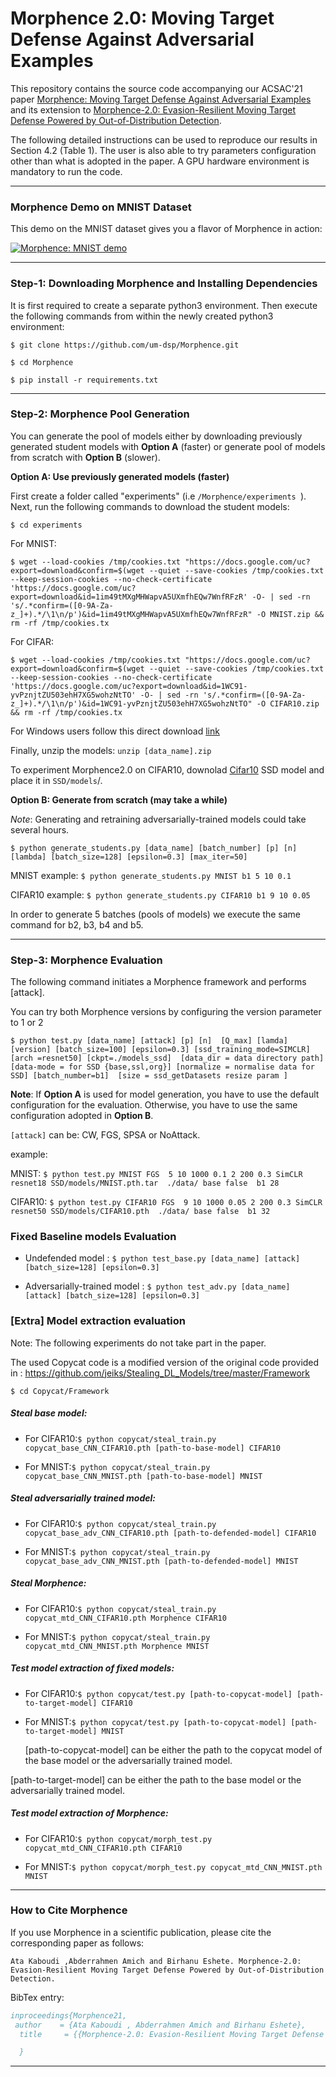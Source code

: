 # Morphence 2.0: Moving Target Defense Against Adversarial Examples

This repository contains the source code accompanying our ACSAC'21 paper [Morphence: Moving Target Defense Against Adversarial Examples](https://arxiv.org/abs/2108.13952) and its extension to [Morphence-2.0: Evasion-Resilient Moving Target Defense Powered by Out-of-Distribution Detection](https://arxiv.org/abs/2206.07321).

The following detailed instructions can be used to reproduce our results in Section 4.2 (Table 1). The user is also able to try parameters configuration other than what is adopted in the paper. A GPU hardware environment is mandatory to run the code.

---

### Morphence Demo on MNIST Dataset

This demo on the MNIST dataset gives you a flavor of Morphence in action:

[![Morphence: MNIST demo](http://i3.ytimg.com/vi/8hkp_U0iY4o/maxresdefault.jpg)](https://youtu.be/8hkp_U0iY4o)

---

### Step-1: Downloading Morphence and Installing Dependencies

It is first required to create a separate python3 environment. Then execute the following commands from within the newly created python3 environment:

`$ git clone https://github.com/um-dsp/Morphence.git `

`$ cd Morphence `

`$ pip install -r requirements.txt `

---

### Step-2: Morphence Pool Generation

You can generate the pool of models either by downloading previously generated student models with **Option A** (faster) or generate pool of models from scratch with **Option B** (slower).

**Option A: Use previously generated models (faster)**

First create a folder called "experiments" (i.e `/Morphence/experiments `).
Next, run the following commands to download the student models:

```
$ cd experiments
```

For MNIST:

`$ wget --load-cookies /tmp/cookies.txt "https://docs.google.com/uc?export=download&confirm=$(wget --quiet --save-cookies /tmp/cookies.txt --keep-session-cookies --no-check-certificate 'https://docs.google.com/uc?export=download&id=1im49tMXgMHWapvA5UXmfhEQw7WnfRFzR' -O- | sed -rn 's/.*confirm=([0-9A-Za-z_]+).*/\1\n/p')&id=1im49tMXgMHWapvA5UXmfhEQw7WnfRFzR" -O MNIST.zip && rm -rf /tmp/cookies.tx`

For CIFAR:

`$ wget --load-cookies /tmp/cookies.txt "https://docs.google.com/uc?export=download&confirm=$(wget --quiet --save-cookies /tmp/cookies.txt --keep-session-cookies --no-check-certificate 'https://docs.google.com/uc?export=download&id=1WC91-yvPznjtZU503ehH7XG5wohzNtTO' -O- | sed -rn 's/.*confirm=([0-9A-Za-z_]+).*/\1\n/p')&id=1WC91-yvPznjtZU503ehH7XG5wohzNtTO" -O CIFAR10.zip && rm -rf /tmp/cookies.tx`

For Windows users follow this direct download [link](https://drive.google.com/drive/folders/1Ohdc9BXVLq883ZCz8O5WeFzydnaUok8S?usp=sharing)

Finally, unzip the models: `unzip [data_name].zip`

To experiment Morphence2.0 on CIFAR10, downolad [Cifar10](https://drive.google.com/file/d/17WZP5ZWs0qwbnu0K96leas1R97b3RMbK/view?usp=sharing) SSD model and place it in `SSD/models`/.

**Option B: Generate from scratch (may take a while)**

_Note_: Generating and retraining adversarially-trained models could take several hours.

```
$ python generate_students.py [data_name] [batch_number] [p] [n] [lambda] [batch_size=128] [epsilon=0.3] [max_iter=50]
```

MNIST example: `$ python generate_students.py MNIST b1 5 10 0.1`

CIFAR10 example: `$ python generate_students.py CIFAR10 b1 9 10 0.05`

In order to generate 5 batches (pools of models) we execute the same command for b2, b3, b4 and b5.

---

### Step-3: Morphence Evaluation

The following command initiates a Morphence framework and performs [attack].

You can try both Morphence versions by configuring the version parameter to 1 or 2

```
$ python test.py [data_name] [attack] [p] [n]  [Q_max] [lamda] [version] [batch_size=100] [epsilon=0.3] [ssd_training_mode=SIMCLR] [arch =resnet50] [ckpt=./models_ssd]  [data_dir = data directory path] [data-mode = for SSD {base,ssl,org}] [normalize = normalise data for SSD] [batch_number=b1]  [size = ssd_getDatasets resize param ]

```

**Note**: If **Option A** is used for model generation, you have to use the default configuration for the evaluation. Otherwise, you have to use the same configuration adopted in **Option B**.

`[attack]` can be: CW, FGS, SPSA or NoAttack.

example:

MNIST: `$ python test.py MNIST FGS  5 10 1000 0.1 2 200 0.3 SimCLR resnet18 SSD/models/MNIST.pth.tar  ./data/ base false  b1 28`

CIFAR10: `$ python test.py CIFAR10 FGS  9 10 1000 0.05 2 200 0.3 SimCLR resnet50 SSD/models/CIFAR10.pth  ./data/ base false  b1 32`

### Fixed Baseline models Evaluation

- Undefended model : `$ python test_base.py [data_name] [attack] [batch_size=128] [epsilon=0.3] `

- Adversarially-trained model : `$ python test_adv.py [data_name] [attack] [batch_size=128] [epsilon=0.3] `

### [Extra] Model extraction evaluation

Note: The following experiments do not take part in the paper.

The used Copycat code is a modified version of the original code provided in : https://github.com/jeiks/Stealing_DL_Models/tree/master/Framework

`$ cd Copycat/Framework`

##### Steal base model:

- For CIFAR10:`$ python copycat/steal_train.py copycat_base_CNN_CIFAR10.pth [path-to-base-model] CIFAR10`

- For MNIST:`$ python copycat/steal_train.py copycat_base_CNN_MNIST.pth [path-to-base-model] MNIST`

##### Steal adversarially trained model:

- For CIFAR10:`$ python copycat/steal_train.py copycat_base_adv_CNN_CIFAR10.pth [path-to-defended-model] CIFAR10`

- For MNIST:`$ python copycat/steal_train.py copycat_base_adv_CNN_MNIST.pth [path-to-defended-model] MNIST`

##### Steal Morphence:

- For CIFAR10:`$ python copycat/steal_train.py copycat_mtd_CNN_CIFAR10.pth Morphence CIFAR10`

- For MNIST:`$ python copycat/steal_train.py copycat_mtd_CNN_MNIST.pth Morphence MNIST`

##### Test model extraction of fixed models:

- For CIFAR10:`$ python copycat/test.py [path-to-copycat-model] [path-to-target-model] CIFAR10`

- For MNIST:`$ python copycat/test.py [path-to-copycat-model] [path-to-target-model] MNIST`

  [path-to-copycat-model] can be either the path to the copycat model of the base model or the adversarially trained model.

[path-to-target-model] can be either the path to the base model or the adversarially trained model.

##### Test model extraction of Morphence:

- For CIFAR10:`$ python copycat/morph_test.py copycat_mtd_CNN_CIFAR10.pth CIFAR10`

- For MNIST:`$ python copycat/morph_test.py copycat_mtd_CNN_MNIST.pth MNIST`

---

### How to Cite Morphence

If you use Morphence in a scientific publication, please cite the corresponding paper as follows:

```
Ata Kaboudi ,Abderrahmen Amich and Birhanu Eshete. Morphence-2.0: Evasion-Resilient Moving Target Defense Powered by Out-of-Distribution Detection.
```

BibTex entry:

```BibTex
inproceedings{Morphence21,
 author    = {Ata Kaboudi , Abderrahmen Amich and Birhanu Eshete},
  title     = {{Morphence-2.0: Evasion-Resilient Moving Target Defense Powered by Out-of-Distribution Detection}},

  }
```

---
